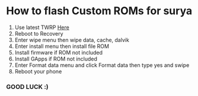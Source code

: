 # How to flash Custom ROMs for surya
1) Use latest TWRP [Here](https://t.me/mirrorlinkbyvinz/745)
2) Reboot to Recovery
3) Enter wipe menu then wipe data, cache, dalvik
4) Enter install menu then install file ROM
5) Install firmware if ROM not included
6) Install GApps if ROM not included
7) Enter Format data menu and click Format data then type yes and swipe
8) Reboot your phone

### GOOD LUCK :)

